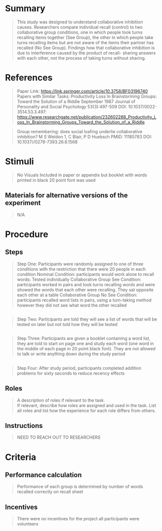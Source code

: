 # Summary
> This study was designed to understand collaborative inhibition causes. Researchers compare individual recall (control) to two collaborative group conditions, 
one in which people took turns recalling items together (See Group), the other in which people take turns recalling items but are not aware of the items their partner 
has recalled (No See Group). Findings how that collaborative inhibition is due to interference caused by the product of recall- sharing answers with each other,
not the process of taking turns without sharing. 


# References
>  Paper Link: https://link.springer.com/article/10.3758/BF03196740
> Papers with Similar Tasks: 
> Productivity Loss In Brainstorming Groups: Toward the Solution of a Riddle
September 1987 Journal of Personality and Social Psychology 53(3):497-509
DOI: 10.1037/0022-3514.53.3.497: https://www.researchgate.net/publication/232602288_Productivity_Loss_In_Brainstorming_Groups_Toward_the_Solution_of_a_Riddle

> Group remembering: does social loafing underlie collaborative inhibition? M S Weldon 1, C Blair, P D Huebsch
PMID: 11185783 DOI: 10.1037//0278-7393.26.6.1568


# Stimuli
> No Visuals Included in paper or appendix but booklet with words printed in black 20 point font was used 

## Materials for alternative versions of the experiment 
> N/A

# Procedure
## Steps
> Step One: Participants were randomly assigned to one of three conditions with the restriction that there were 20 people in each condition 
        Nominal Condition: participants would work alone to recall words: Tested individually 
        Collaborative Group See Condition: participants worked in pairs and took turns recalling words and were showed the words that 
        each other were recalling. They sat opposite each other at a table
        Collaborative Group No See Condition: participants recalled word lists in pairs, using a turn-taking method however they did not 
        see what word the other recalled
##
> Step Two: Participants are told they will see a list of words that will be tested on later but not told how they will be tested
##
> Step Three: Participants are given a booklet containing a word list, they are told to start on page one and study each word (one word in the middle of each page in 20 point black font). They are not allowed to talk or write anything down during the study period 
##
> Step Four: After study period, participants completed addition problems for sixty seconds to reduce recency effects
        
## Roles 
> A description of roles if relevant to the task.  
> If relevant, describe how roles are assigned and used in the task. List all roles and list how the experience for each role differs from others.

## Instructions
> NEED TO REACH OUT TO RESEARCHERS 

# Criteria
## Performance calculation
> Performance of each group is determined by number of words recalled correctly on recall sheet 

## Incentives
> There were no incentives for the project all participants were volunteers 
